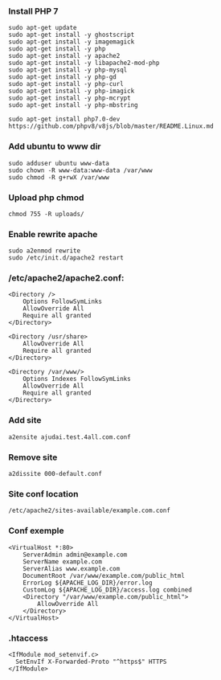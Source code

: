 ### Install PHP 7
```
sudo apt-get update
sudo apt-get install -y ghostscript
sudo apt-get install -y imagemagick
sudo apt-get install -y php
sudo apt-get install -y apache2
sudo apt-get install -y libapache2-mod-php
sudo apt-get install -y php-mysql
sudo apt-get install -y php-gd
sudo apt-get install -y php-curl
sudo apt-get install -y php-imagick
sudo apt-get install -y php-mcrypt
sudo apt-get install -y php-mbstring
```
```
sudo apt-get install php7.0-dev
https://github.com/phpv8/v8js/blob/master/README.Linux.md
```
### Add ubuntu to www dir
```
sudo adduser ubuntu www-data
sudo chown -R www-data:www-data /var/www
sudo chmod -R g+rwX /var/www
```
### Upload php chmod
```
chmod 755 -R uploads/
```
### Enable rewrite apache
```
sudo a2enmod rewrite
sudo /etc/init.d/apache2 restart
```
### /etc/apache2/apache2.conf:
```
<Directory />
    Options FollowSymLinks
    AllowOverride All
    Require all granted
</Directory>

<Directory /usr/share>
    AllowOverride All
    Require all granted
</Directory>

<Directory /var/www/>
    Options Indexes FollowSymLinks
    AllowOverride All
    Require all granted
</Directory>
```
### Add site
```
a2ensite ajudai.test.4all.com.conf
```
### Remove site
```
a2dissite 000-default.conf
```
### Site conf location
```
/etc/apache2/sites-available/example.com.conf
```
### Conf exemple
```
<VirtualHost *:80>
    ServerAdmin admin@example.com
    ServerName example.com
    ServerAlias www.example.com
    DocumentRoot /var/www/example.com/public_html
    ErrorLog ${APACHE_LOG_DIR}/error.log
    CustomLog ${APACHE_LOG_DIR}/access.log combined
    <Directory "/var/www/example.com/public_html">
        AllowOverride All
    </Directory>
</VirtualHost>
```

### .htaccess

```
<IfModule mod_setenvif.c>
  SetEnvIf X-Forwarded-Proto "^https$" HTTPS
</IfModule>
```
